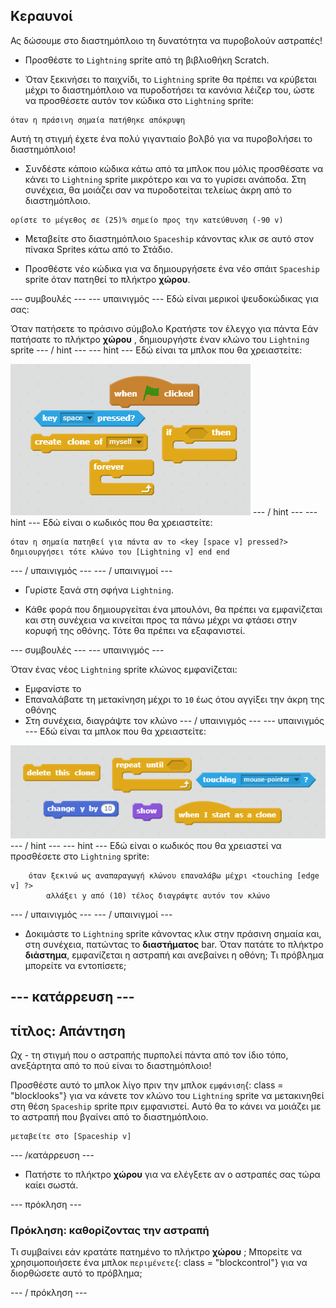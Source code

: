 ## Κεραυνοί

Ας δώσουμε στο διαστημόπλοιο τη δυνατότητα να πυροβολούν αστραπές!

+ Προσθέστε το `Lightning` sprite από τη βιβλιοθήκη Scratch.

+ Όταν ξεκινήσει το παιχνίδι, το `Lightning` sprite θα πρέπει να κρύβεται μέχρι το διαστημόπλοιο να πυροδοτήσει τα κανόνια λέιζερ του, ώστε να προσθέσετε αυτόν τον κώδικα στο `Lightning` sprite:

```blocks
όταν η πράσινη σημαία πατήθηκε απόκρυψη
```

Αυτή τη στιγμή έχετε ένα πολύ γιγαντιαίο βολβό για να πυροβολήσει το διαστημόπλοιο!

+ Συνδέστε κάποιο κώδικα κάτω από τα μπλοκ που μόλις προσθέσατε να κάνει το `Lightning` sprite μικρότερο και να το γυρίσει ανάποδα. Στη συνέχεια, θα μοιάζει σαν να πυροδοτείται τελείως άκρη από το διαστημόπλοιο.

```blocks
ορίστε το μέγεθος σε (25)% σημείο προς την κατεύθυνση (-90 v)
```

+ Μεταβείτε στο διαστημόπλοιο `Spaceship` κάνοντας κλικ σε αυτό στον πίνακα Sprites κάτω από το Στάδιο.

+ Προσθέστε νέο κώδικα για να δημιουργήσετε ένα νέο σπάιτ `Spaceship` sprite όταν πατηθεί το πλήκτρο **χώρου**.

\--- συμβουλές \--- \--- υπαινιγμός \--- Εδώ είναι μερικοί ψευδοκώδικας για σας:

Όταν πατήσετε το πράσινο σύμβολο Κρατήστε τον έλεγχο για πάντα Εάν πατήσατε το πλήκτρο **χώρου** , δημιουργήστε έναν κλώνο του `Lightning` sprite \--- / hint \--- \--- hint \--- Εδώ είναι τα μπλοκ που θα χρειαστείτε:

![Ιχνος](images/hint-lightning.png) \--- / hint \--- \--- hint \--- Εδώ είναι ο κωδικός που θα χρειαστείτε:

```blocks
όταν η σημαία πατηθεί για πάντα αν το <key [space v] pressed?> δημιουργήσει τότε κλώνο του [Lightning v] end end
```

\--- / υπαινιγμός \--- \--- / υπαινιγμοί \---

+ Γυρίστε ξανά στη σφήνα `Lightning`.

+ Κάθε φορά που δημιουργείται ένα μπουλόνι, θα πρέπει να εμφανίζεται και στη συνέχεια να κινείται προς τα πάνω μέχρι να φτάσει στην κορυφή της οθόνης. Τότε θα πρέπει να εξαφανιστεί.

\--- συμβουλές \--- \--- υπαινιγμός \---

Όταν ένας νέος `Lightning` sprite κλώνος εμφανίζεται:

+ Εμφανίστε το
+ Επαναλάβατε τη μετακίνηση μέχρι το `10` έως ότου αγγίξει την άκρη της οθόνης
+ Στη συνέχεια, διαγράψτε τον κλώνο \--- / υπαινιγμός \--- \--- υπαινιγμός \--- Εδώ είναι τα μπλοκ που θα χρειαστείτε:

![Μετακινήστε αστραπή](images/move-hint-lightning.png) \--- / hint \--- \--- hint \--- Εδώ είναι ο κωδικός που θα χρειαστεί να προσθέσετε στο `Lightning` sprite:

```blocks
    όταν ξεκινώ ως αναπαραγωγή κλώνου επαναλάβω μέχρι <touching [edge v] ?>
        αλλάξει y από (10) τέλος διαγράψτε αυτόν τον κλώνο
```

\--- / υπαινιγμός \--- \--- / υπαινιγμοί \---

+ Δοκιμάστε το `Lightning` sprite κάνοντας κλικ στην πράσινη σημαία και, στη συνέχεια, πατώντας το **διαστήματος** bar. Όταν πατάτε το πλήκτρο **διάστημα**, εμφανίζεται η αστραπή και ανεβαίνει η οθόνη; Τι πρόβλημα μπορείτε να εντοπίσετε;

## \--- κατάρρευση \---

## τίτλος: Απάντηση

Ωχ - τη στιγμή που ο αστραπής πυρπολεί πάντα από τον ίδιο τόπο, ανεξάρτητα από το πού είναι το διαστημόπλοιο!

Προσθέστε αυτό το μπλοκ λίγο πριν την μπλοκ `εμφάνιση`{: class = "blocklooks"} για να κάνετε τον κλώνο του `Lightning` sprite να μετακινηθεί στη θέση `Spaceship` sprite πριν εμφανιστεί. Αυτό θα το κάνει να μοιάζει με το αστραπή που βγαίνει από το διαστημόπλοιο.

```blocks
μεταβείτε στο [Spaceship v]
```

\--- /κατάρρευση \---

+ Πατήστε το πλήκτρο **χώρου** για να ελέγξετε αν ο αστραπές σας τώρα καίει σωστά.

\--- πρόκληση \---

### Πρόκληση: καθορίζοντας την αστραπή

Τι συμβαίνει εάν κρατάτε πατημένο το πλήκτρο **χώρου** ; Μπορείτε να χρησιμοποιήσετε ένα μπλοκ `περιμένετε`{: class = "blockcontrol"} για να διορθώσετε αυτό το πρόβλημα;

\--- / πρόκληση \---